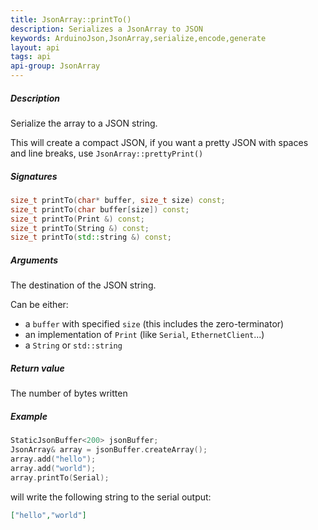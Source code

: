 ```yaml
---
title: JsonArray::printTo()
description: Serializes a JsonArray to JSON
keywords: ArduinoJson,JsonArray,serialize,encode,generate
layout: api
tags: api
api-group: JsonArray
---
```


##### Description

Serialize the array to a JSON string.

This will create a compact JSON, if you want a pretty JSON with spaces and line breaks, use `JsonArray::prettyPrint()`

##### Signatures

```c++
size_t printTo(char* buffer, size_t size) const;
size_t printTo(char buffer[size]) const;
size_t printTo(Print &) const;
size_t printTo(String &) const;
size_t printTo(std::string &) const;
```

##### Arguments

The destination of the JSON string.

Can be either:

* a `buffer` with specified `size` (this includes the zero-terminator)
* an implementation of `Print` (like `Serial`, `EthernetClient`...)
* a `String` or `std::string`

##### Return value

The number of bytes written

##### Example

```c++
StaticJsonBuffer<200> jsonBuffer;
JsonArray& array = jsonBuffer.createArray();
array.add("hello");
array.add("world");
array.printTo(Serial);
```

will write the following string to the serial output:

```json
["hello","world"]
```
